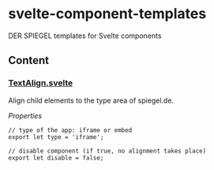 # svelte-component-templates
DER SPIEGEL templates for Svelte components


## Content


### [TextAlign.svelte](./TextAlign.svelte)

Align child elements to the type area of spiegel.de.

*Properties*
```{JavaScript}
// type of the app: iframe or embed
export let type = 'iframe';

// disable component (if true, no alignment takes place)
export let disable = false;
```
